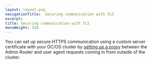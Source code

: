 ```yaml
---
layout: layout.pug
navigationTitle:  Securing communication with TLS
excerpt:
title: Securing communication with TLS
menuWeight: 210
---
```


You can set up secure HTTPS communication using a custom server certificate with your DC/OS cluster by [setting up a proxy](/mesosphere/dcos/1.10/security/ent/tls-ssl/haproxy-adminrouter/) between the Admin Router and user agent requests coming in from outside of the cluster.
